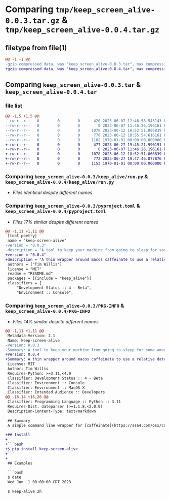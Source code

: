 # Comparing `tmp/keep_screen_alive-0.0.3.tar.gz` & `tmp/keep_screen_alive-0.0.4.tar.gz`

## filetype from file(1)

```diff
@@ -1 +1 @@
-gzip compressed data, was "keep_screen_alive-0.0.3.tar", max compression
+gzip compressed data, was "keep_screen_alive-0.0.4.tar", max compression
```

## Comparing `keep_screen_alive-0.0.3.tar` & `keep_screen_alive-0.0.4.tar`

### file list

```diff
@@ -1,5 +1,5 @@
--rw-r--r--   0        0        0      420 2023-06-07 12:46:58.543143 keep_screen_alive-0.0.3/README.md
--rw-r--r--   0        0        0        0 2023-06-07 11:46:26.196161 keep_screen_alive-0.0.3/keep_alive/__init__.py
--rw-r--r--   0        0        0     1078 2023-06-12 18:52:51.866839 keep_screen_alive-0.0.3/keep_alive/run.py
--rw-r--r--   0        0        0      778 2023-06-12 18:55:54.616161 keep_screen_alive-0.0.3/pyproject.toml
--rw-r--r--   0        0        0     1102 1970-01-01 00:00:00.000000 keep_screen_alive-0.0.3/PKG-INFO
+-rw-r--r--   0        0        0      477 2023-06-27 19:45:21.990191 keep_screen_alive-0.0.4/README.md
+-rw-r--r--   0        0        0        0 2023-06-07 11:46:26.196161 keep_screen_alive-0.0.4/keep_alive/__init__.py
+-rw-r--r--   0        0        0     1078 2023-06-12 18:52:51.866839 keep_screen_alive-0.0.4/keep_alive/run.py
+-rw-r--r--   0        0        0      772 2023-06-27 19:47:46.877876 keep_screen_alive-0.0.4/pyproject.toml
+-rw-r--r--   0        0        0     1153 1970-01-01 00:00:00.000000 keep_screen_alive-0.0.4/PKG-INFO
```

### Comparing `keep_screen_alive-0.0.3/keep_alive/run.py` & `keep_screen_alive-0.0.4/keep_alive/run.py`

 * *Files identical despite different names*

### Comparing `keep_screen_alive-0.0.3/pyproject.toml` & `keep_screen_alive-0.0.4/pyproject.toml`

 * *Files 17% similar despite different names*

```diff
@@ -1,11 +1,11 @@
 [tool.poetry]
 name = "keep-screen-alive"
-version = "0.0.3"
-description = "A tool to keep your machine from going to sleep for some amount of time"
+version = "0.0.4"
+description = "A thin wrapper around macos caffeinate to use a relative datetime"
 authors = ["Tim Willis"]
 license = "MIT"
 readme = "README.md"
 packages = [{include = "keep_alive"}]
 classifiers = [
     "Development Status :: 4 - Beta",
     "Environment :: Console",
```

### Comparing `keep_screen_alive-0.0.3/PKG-INFO` & `keep_screen_alive-0.0.4/PKG-INFO`

 * *Files 14% similar despite different names*

```diff
@@ -1,11 +1,11 @@
 Metadata-Version: 2.1
 Name: keep-screen-alive
-Version: 0.0.3
-Summary: A tool to keep your machine from going to sleep for some amount of time
+Version: 0.0.4
+Summary: A thin wrapper around macos caffeinate to use a relative datetime
 License: MIT
 Author: Tim Willis
 Requires-Python: >=3.11,<4.0
 Classifier: Development Status :: 4 - Beta
 Classifier: Environment :: Console
 Classifier: Environment :: MacOS X
 Classifier: Intended Audience :: Developers
@@ -16,14 +16,20 @@
 Classifier: Programming Language :: Python :: 3.11
 Requires-Dist: dateparser (>=1.1.8,<2.0.0)
 Description-Content-Type: text/markdown
 
 ## Summary
 A simple command line wrapper for [caffeinate](https://ss64.com/osx/caffeinate.html) on macOS that provides a forward looking relative datetime interface.
 
+## Install
+
+```bash
+$ pip install keep-screen-alive
+```
+
 ## Examples
 
 ```bash
 $ date
 Wed Jun  1 08:00:00 CDT 2023
 
 $ keep-alive 2h
```

